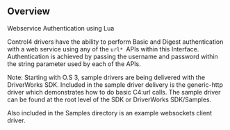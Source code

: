 ## Overview

Webservice Authentication using Lua

Control4 drivers have the ability to perform Basic and Digest authentication with a web service using any of the `url* `APIs within this Interface. Authentication is achieved by passing the username and password within the string parameter used by each of the APIs. 

Note: Starting with O.S 3, sample drivers are being delivered with the DriverWorks SDK. Included in the sample driver delivery is the generic-http driver which demonstrates how to do basic C4:url calls. The sample driver can be found at the root level of the SDK or DriverWorks SDK/Samples.

Also included in the Samples directory is an example websockets client driver.


